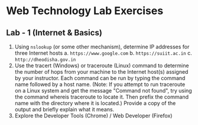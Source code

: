 # Web Technology Lab Exercises

## Lab - 1 (Internet & Basics)
1. Using `nslookup` (or some other mechanism), determine IP addresses for three Internet hosts
    a. `https://www.google.com`
    b. `https://suiit.ac.in`
    c. `http://dheodisha.gov.in`
2. Use the tracert (Windows) or traceroute (Linux) command to determine the number of hops from your machine to the Internet host(s) assigned by your instructor. Each command can be run by typing the command name followed by a host name. (Note: If you attempt to run traceroute on a Linux system and get the message "Command not found", try using the command whereis traceroute to locate it. Then prefix the command name with the directory where it is located.) Provide a copy of the output and briefly explain what it means.
3. Explore the Developer Tools (Chrome) / Web Developer (Firefox)
